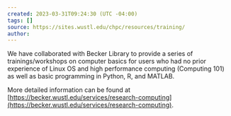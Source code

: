 ```yaml
---
created: 2023-03-31T09:24:30 (UTC -04:00)
tags: []
source: https://sites.wustl.edu/chpc/resources/training/
author:
---
```


We have collaborated with Becker Library to provide a series of trainings/workshops on computer basics for users who had no prior experience of Linux OS and high performance computing (Computing 101) as well as basic programming in Python, R, and MATLAB.

More detailed information can be found at [https://becker.wustl.edu/services/research-computing](https://becker.wustl.edu/services/research-computing).
